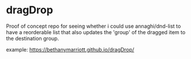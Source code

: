 # dragDrop
Proof of concept repo for seeing whether i could use annaghi/dnd-list to have a reorderable list that also updates the 'group' of the dragged item to the destination group.

example: https://bethanymarriott.github.io/dragDrop/
